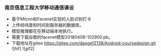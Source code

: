### 南京信息工程大学移动通信课设



- 基于Mtcnn和Facenet实现的人脸识别打卡
- 上传经纬度和时间到服务器的数据库。
- 模型推理都在在移动端本地执行。
- 需要下载谷歌的facenet模型20180408-102900.pb。
- 下载地址在gitee https://gitee.com/daoge12138/Android-coursedesign.git
![hif]
![gif2]
